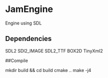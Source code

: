 # JamEngine
Engine using SDL 


## Dependencies

SDL2
SDl2_IMAGE
SDL2_TTF
BOX2D
TinyXml2


##Compile

mkdir build && cd build
cmake ..
make -j4

